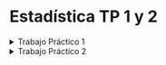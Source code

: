# Estadística TP 1 y 2

<details>
  <summary>Trabajo Práctico 1 </summary>

---

### Link a las bases de datos: https://docs.google.com/spreadsheets/d/1U6P4JZxPdZeF-G9_6x4GgFjxdRW7Db_W/edit?usp=sharing&ouid=100279809176937514275&rtpof=true&sd=true

### Link al documento de entrega: https://docs.google.com/document/d/1LjdHzgjQhdO0xynQWAWgpQdeWKpptbKuC0h0p47n8eQ/edit#

---

## Enunciado

### **ACTIVIDAD 1** 
Considere la información de la encuesta realizada al inicio de la cursada y el ciclo PPDAC: 
- Defina la población.
- Defina objetivos de análisis y seleccione al menos tres variables (entre ellas dos cualitativas).
- En alguna de ellas recategorice las respuestas
- Realice un análisis descriptivo de las variables seleccionadas. 
- ¿Hay alguna variable que no fue medida o categorizada adecuadamente? ¿Cómo podrían haber evitado este problema?

### **ACTIVIDAD 2** 
Reconsidere el problema 2, Material 1 (pág. 6)
“En una empresa distribuidora de placas de madera de gran tamaño de uso para la industria de la construcción, se preparan lotes de 80 unidades para sus clientes. La empresa tiene un sistema láser que detecta defectos de cada placa y lleva un registro del número de defectos de todas las placas de cada lote. Uno de los clientes es estricto en relación al número total de defectos (poros, rayaduras, etc.) presentes en la superficie de las placas y exige que el número promedio de defectos por placa en cada lote sea menor a 1,2 unidades. Al momento de recibir el pedido por parte de este cliente, en la distribuidora cuentan con un lote ya preparado y desean saber si pueden enviárselo o no” 

- ¿Son aptas las maderas para el envío? 
- Formalicen el planteo del problema (Definan población, variable, parámetro de interés, objetivo).
- Analicen los datos e informe sus conclusiones. Indique si estas son preliminares o definitivas.
- Completen el informe con al menos dos gráficos y el cálculo e interpretación de dos medidas de localización y dos de dispersión.
- ¿Qué otra información sería útil recabar de cada placa del lote? ¿Con qué objetivo? Comenten brevemente.

### **ACTIVIDAD 3**

***OPCIÓN A:***
La vitamina D es un nutriente muy importante para la salud humana ya que es una prohormona implicada en el desarrollo de diversos tejidos del organismo, entre otras funciones; como la absorción de calcio. En forma natural se obtiene a través de la exposición directa de la piel a los rayos UVB solares. Asimismo, se puede adquirir a través de diferentes alimentos, como peces grasos, cereales, lácteos, aceite de hígado de bacalao, huevos, entre otros. Un laboratorio se encuentra desarrollando complementos vitamínicos para garantizar que los niveles de esta vitamina, entre sus consumidores, se mantengan por encima de lo recomendado (20 microgramos/día). Como control del proceso, seleccionaron aleatoriamente 150 comprimidos (uno de cada lote disponible en ese momento en el depósito) y midieron el contenido de vitamina D.

¿Considera que los complementos vitamínicos cumplen con las especificaciones en relación al contenido de vitamina D?  ¿Qué medidas (parámetros) serían de interés en este caso?

- Plantee el problema, defina población, variable y parámetro/s de interés.
- Plantee un objetivo en términos de dicho/s parámetro/s.
- Analice exhaustivamente los datos (incluya dos gráficos). Responda al objetivo planteado. Indique si sus conclusiones son preliminares o definitivas. 

</details>

<details>
  <summary>Trabajo Práctico 2</summary>
  
  ### **ACTIVIDAD 1** 
  
Reconsidere la actividad 3 del trabajo práctico 1. Realice un análisis completo
(incluyendo el planteo del problema, el análisis descriptivo, inferencial y conclusiones).
  
### **ACTIVIDAD 2** 
  
Reconsidere el Problema 6, Material 1, pág. 6
  
Un comitente desea conocer ciertas características de un tramo de ruta de 5 km ya
construido. Concretamente quiere establecer si la ruta cumple con las exigencias de
calidad en cuanto a espesor y resistencia. Se pretende que como máximo en el 5% de los
puntos la resistencia a la compresión sea menor que 30 MPa y que el espesor promedio
sea igual a 22 cm.
También se quiere analizar la homogeneidad de la ruta, tanto en relación al espesor
como en relación a la resistencia a la compresión, en los distintos sectores de ese tramo
de 5 km.
  
Se seleccionaron aleatoriamente 100 puntos de ese tramo y en cada uno se midió
espesor y resistencia. Los datos correspondientes se encuentran en el link: https://docs.google.com/spreadsheets/d/1U6P4JZxPdZeF-G9_6x4GgFjxdRW7Db_W/edit#gid=1307188619.
</details>

